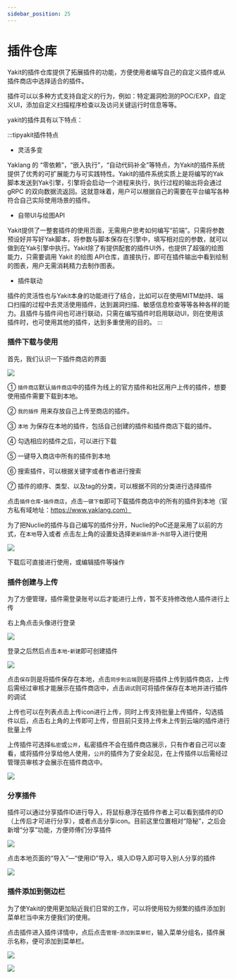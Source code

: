 ```yaml
---
sidebar_position: 25
---
```

# 插件仓库

Yakit的插件仓库提供了拓展插件的功能，方便使用者编写自己的自定义插件或从插件商店中选择适合的插件。

插件可以以多种方式支持自定义的行为，例如：特定漏洞检测的POC/EXP，自定义UI，添加自定义扫描程序检查以及访问关键运行时信息等等。

yakit的插件具有以下特点：

:::tipyakit插件特点

* 灵活多变

Yaklang 的 “零依赖”，“嵌入执行”，“自动代码补全”等特点，为Yakit的插件系统提供了优秀的可扩展能力与可实践特性。Yakit的插件系统实质上是将编写的Yak脚本发送到Yak引擎，引擎将会启动一个进程来执行，执行过程的输出将会通过 gRPC 的双向数据流返回。这就意味着，用户可以根据自己的需要在平台编写各种符合自己实际使用场景的插件。

* 自带UI与绘图API

Yakit提供了一整套插件的使用页面，无需用户思考如何编写“前端”。只需将参数预设好并写好Yak脚本，将参数与脚本保存在引擎中，填写相对应的参数，就可以做到在Yak引擎中执行。Yakit除了有提供配套的插件UI外，也提供了超强的绘图能力，只需要调用 Yakit 的绘图 API仓库，直接执行，即可在插件输出中看到绘制的图表，用户无需消耗精力去制作图表。

* 插件联动

插件的灵活性也与Yakit本身的功能进行了结合，比如可以在使用MITM劫持、端口扫描的过程中去灵活使用插件，达到漏洞扫描、敏感信息检查等等各种各样的能力。且插件与插件间也可进行联动，只需在编写插件时启用联动UI，则在使用该插件时，也可使用其他的插件，达到多重使用的目的。
:::
### 插件下载与使用

首先，我们认识一下插件商店的界面

![](/img/products/yakit/Plugin-repository-1.png)

① `插件商店`默认`插件商店`中的插件为线上的官方插件和社区用户上传的插件，想要使用插件需要下载到本地。

② `我的插件` 用来存放自己上传至商店的插件。

③ `本地` 为保存在本地的插件，包括自己创建的插件和插件商店下载的插件。

④ 勾选相应的插件之后，可以进行下载

⑤ 一键导入商店中所有的插件到本地

⑥ 搜索插件，可以根据关键字或者作者进行搜索

⑦ 插件的顺序、类型、以及tag的分类，可以根据不同的分类进行选择插件

点击`插件仓库`-`插件商店`，点击`一键下载`即可下载插件商店中的所有的插件到本地（官方私有域地址：https://www.yaklang.com）

为了把Nuclie的插件与自己编写的插件分开，Nuclie的PoC还是采用了以前的方式，在`本地`导入或者 点击左上角的设置处选择`更新插件源`-`外部`导入进行使用

![](/img/products/yakit/Plugin-repository-2.png) 

下载后可直接进行使用，或编辑插件等操作

### 插件创建与上传

为了方便管理，插件需登录账号以后才能进行上传，暂不支持修改他人插件进行上传

右上角点击头像进行登录

![](/img/products/yakit/Plugin-repository-3.png)

登录之后然后点击`本地`-`新建`即可创建插件

![](/img/products/yakit/Plugin-repository-4.png)

点击`保存`则是将插件保存在本地，点击`同步到云端`则是将插件上传到插件商店，上传后需经过审核才能展示在插件商店中，点击`调试`则可将插件保存在本地并进行插件的调试

上传也可以在列表点击上传icon进行上传，同时上传支持批量上传插件，勾选插件以后，点击右上角的上传即可上传，但目前只支持上传未上传到云端的插件进行批量上传

上传插件可选择`私密`或`公开`，私密插件不会在插件商店展示，只有作者自己可以查看，或将插件分享给他人使用，`公开`的插件为了安全起见，在上传插件以后需经过管理员审核才会展示在插件商店中。

![](/img/products/yakit/Plugin-repository-8.png)

### 分享插件

插件可以通过分享插件ID进行导入，将鼠标悬浮在插件作者上可以看到插件的ID（上传后才可进行分享），或者点击分享icon。目前这里位置相对“隐秘”，之后会新增“分享”功能，方便师傅们分享插件

![](/img/products/yakit/Plugin-repository-9.png)

点击本地页面的“导入”—“使用ID”导入，填入ID导入即可导入别人分享的插件

![](/img/products/yakit/Plugin-repository-11.png)

### 插件添加到侧边栏

为了使Yakit的使用更加贴近我们日常的工作，可以将使用较为频繁的插件添加到菜单栏当中来方便我们的使用。

点击插件进入插件详情中，点后点击`管理`-`添加到菜单栏`，输入菜单分组名，插件展示名称，便可添加到菜单栏。

![](/img/products/yakit/Plugin-repository-12.png)

![](/img/products/yakit/Plugin-repository-13.png)


